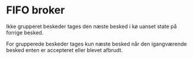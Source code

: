 # FIFO broker

Ikke grupperet beskeder tages den næste besked i kø uanset state på forrige besked.

For grupperede beskeder tages kun næste besked når den igangværende besked enten er accepteret eller blevet afbrudt.